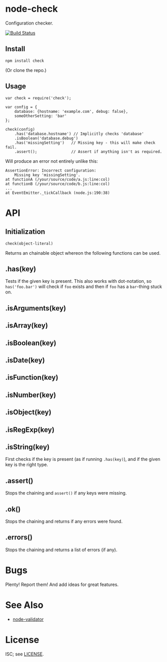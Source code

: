 node-check
==========

Configuration checker.

[![Build Status](https://secure.travis-ci.org/msiebuhr/node-check.png?branch=master)](http://travis-ci.org/msiebuhr/node-check)

Install
-------

    npm install check

(Or clone the repo.)

Usage
-----

    var check = require('check');

	var config = {
	    database: {hostname: 'example.com', debug: false},
		someOtherSetting: 'bar'
	};

	check(config)
		.has('database.hostname') // Implicitly checks 'database'
		.isBoolean('database.debug')
		.has('missingSetting')   // Missing key - this will make check fail.
		.assert();               // Assert if anything isn't as required.

Will produce an error not entirely unlike this:

    AssertionError: Incorrect configuration:
	    Missing key 'missingSetting'.
	at functionA (/your/source/code/a.js:line:col)
	at functionB (/your/source/code/b.js:line:col)
	...
	at EventEmitter._tickCallback (node.js:190:38)

API
===

Initialization
--------------

    check(object-literal)

Returns an chainable object whereon the following functions can be used.

.has(key)
---------

Tests if the given key is present. This also works with dot-notation, so
`has('foo.bar')` will check if `foo` exists and then if `foo` has a `bar`-thing
stuck on.

.isArguments(key)
-----------------
.isArray(key)
-------------
.isBoolean(key)
---------------
.isDate(key)
------------
.isFunction(key)
----------------
.isNumber(key)
--------------
.isObject(key)
--------------
.isRegExp(key)
--------------
.isString(key)
--------------

First checks if the key is present (as if running `.has(key)`), and if the
given key is the right type.

.assert()
---------

Stops the chaining and `assert()` if any keys were missing.

.ok()
-----

Stops the chaining and returns if any errors were found.

.errors()
---------

Stops the chaining and returns a list of errors (if any).

Bugs
====

Plenty! Report them! And add ideas for great features.

See Also
========

* [node-validator](https://github.com/chriso/node-validator)

License
=======

ISC; see [LICENSE](https://github.com/msiebuhr/node-check/blob/master/LICENSE).
